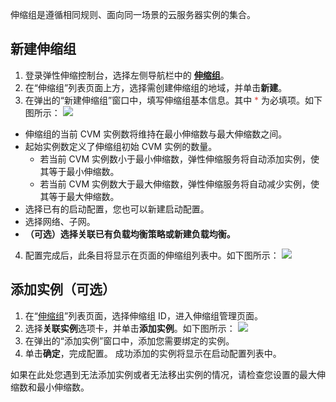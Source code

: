 伸缩组是遵循相同规则、面向同一场景的云服务器实例的集合。

## 新建伸缩组
1. 登录弹性伸缩控制台，选择左侧导航栏中的 **[伸缩组](https://console.cloud.tencent.com/autoscaling/group)**。
2. 在“伸缩组”列表页面上方，选择需创建伸缩组的地域，并单击**新建**。
3. 在弹出的“新建伸缩组”窗口中，填写伸缩组基本信息。其中 <label style="color:#e1504a;">*</label> 为必填项。如下图所示：
![](https://main.qcloudimg.com/raw/8b12685173a51c41eecdf35c9bd3282b.png)
 - 伸缩组的当前 CVM 实例数将维持在最小伸缩数与最大伸缩数之间。
 - 起始实例数定义了伸缩组初始 CVM 实例的数量。
	- 若当前 CVM 实例数小于最小伸缩数，弹性伸缩服务将自动添加实例，使其等于最小伸缩数。
	- 若当前 CVM 实例数大于最大伸缩数，弹性伸缩服务将自动减少实例，使其等于最大伸缩数。
 - 选择已有的启动配置，您也可以新建启动配置。
 - 选择网络、子网。
 - **（可选）选择关联已有负载均衡策略或新建负载均衡。**
4. 配置完成后，此条目将显示在页面的伸缩组列表中。如下图所示：
![](https://main.qcloudimg.com/raw/82426e49161530ea7bc4e2ec061e2a62.png)


## 添加实例（可选）
1. 在“[伸缩组](https://console.cloud.tencent.com/autoscaling/group)”列表页面，选择伸缩组 ID，进入伸缩组管理页面。
2. 选择**关联实例**选项卡，并单击**添加实例**。如下图所示：
![](https://main.qcloudimg.com/raw/1cc64677504fd861c08cae0522852b50.png)
3. 在弹出的“添加实例”窗口中，添加您需要绑定的实例。
4. 单击**确定**，完成配置。
成功添加的实例将显示在启动配置列表中。
<dx-alert infotype="explain" title="">
如果在此处您遇到无法添加实例或者无法移出实例的情况，请检查您设置的最大伸缩数和最小伸缩数。
</dx-alert>


